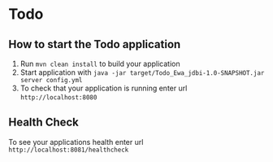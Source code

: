 # Todo

How to start the Todo application
---

1. Run `mvn clean install` to build your application
1. Start application with `java -jar target/Todo_Ewa_jdbi-1.0-SNAPSHOT.jar server config.yml`
1. To check that your application is running enter url `http://localhost:8080`

Health Check
---

To see your applications health enter url `http://localhost:8081/healthcheck`
